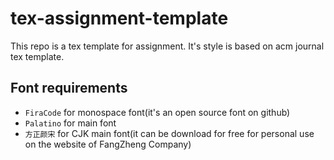 # tex-assignment-template
This repo is a tex template for assignment. It's style is based on acm journal tex template.
## Font requirements
- `FiraCode` for monospace font(it's an open source font on github)
- `Palatino` for main font
- `方正颜宋` for CJK main font(it can be download for free for personal use on the website of FangZheng Company)
